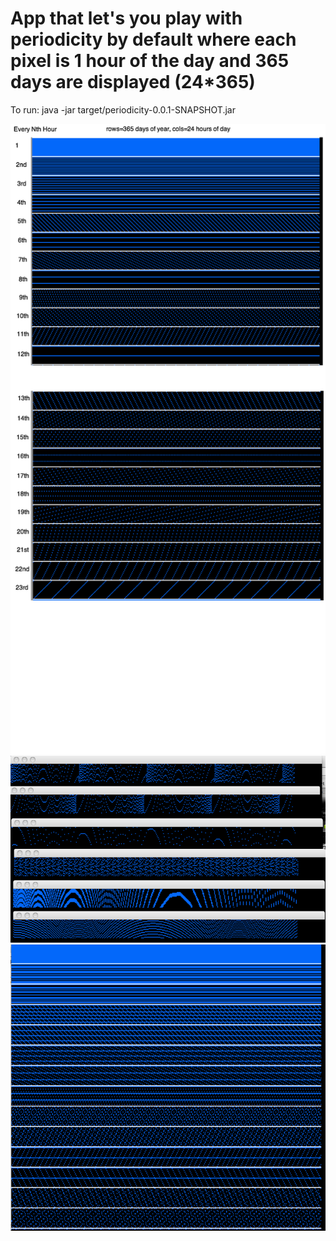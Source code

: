 # App that let's you play with periodicity by default where each pixel is 1 hour of the day and 365 days are displayed (24*365)

To run: java -jar target/periodicity-0.0.1-SNAPSHOT.jar

![Example1](https://github.com/stevensouza/periodicity/blob/master/24hourmod_calendar1.png)
![Example2](https://github.com/stevensouza/periodicity/blob/master/periodicity1.png)
![Example3](https://github.com/stevensouza/periodicity/blob/master/24hourmod_calendar_neighbors1.png)


